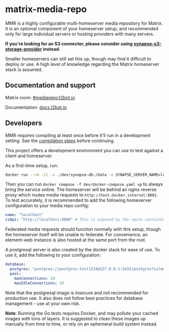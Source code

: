 # matrix-media-repo

MMR is a highly configurable multi-homeserver media repository for Matrix. It is an optional component of your homeserver 
setup, and recommended only for large individual servers or hosting providers with many servers.

**If you're looking for an S3 connector, please consider using [synapse-s3-storage-provider](https://github.com/matrix-org/synapse-s3-storage-provider) instead.**

Smaller homeservers can still set this up, though may find it difficult to deploy or use. A high level of knowledge regarding
the Matrix homeserver stack is assumed.

## Documentation and support

Matrix room: [#mediarepo:t2bot.io](https://matrix.to/#/#mediarepo:t2bot.io)

Documentation: [docs.t2bot.io](https://docs.t2bot.io/matrix-media-repo/)

## Developers

MMR requires compiling at least once before it'll run in a development setting. See the [compilation steps](https://docs.t2bot.io/matrix-media-repo/unstable/installation/compile)
before continuing.

This project offers a development environment you can use to test against a client and homeserver.

As a first-time setup, run:

```bash
docker run --rm -it -v ./dev/synapse-db:/data -e SYNAPSE_SERVER_NAME=localhost -e SYNAPSE_REPORT_STATS=no matrixdotorg/synapse:latest generate
```

Then you can run `docker compose -f dev/docker-compose.yaml up` to always bring the service online. The homeserver will 
be behind an nginx reverse proxy which routes media requests to `http://host.docker.internal:8001`. To test accurately, 
it is recommended to add the following homeserver configuration to your media repo config:

```yaml
name: "localhost"
csApi: "http://localhost:8008" # This is exposed by the nginx container
```

Federated media requests should function normally with this setup, though the homeserver itself will be unable to federate.
For convenience, an element-web instance is also hosted at the same port from the root. 

A postgresql server is also created by the docker stack for ease of use. To use it, add the following to your configuration:

```yaml
database:
  postgres: "postgres://postgres:test1234@127.0.0.1:5432/postgres?sslmode=disable"
  pool:
    maxConnections: 10
    maxIdleConnections: 10
```

Note that the postgresql image is *insecure* and not recommended for production use. It also does not follow best practices
for database management - use at your own risk.

**Note**: Running the Go tests requires Docker, and may pollute your cached images with tons of layers. It is suggested to
clean these images up manually from time to time, or rely on an ephemeral build system instead.
